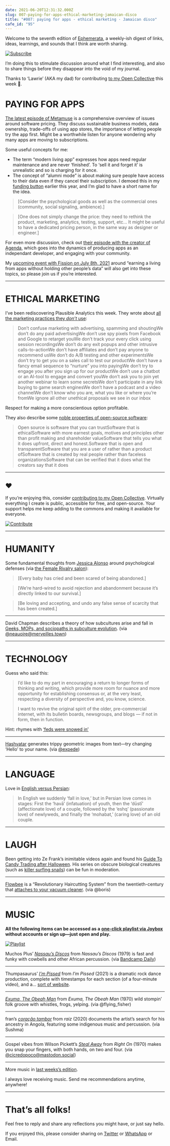 ```yaml
---
date: 2021-06-20T12:31:32.000Z
slug: 007-paying-for-apps-ethical-marketing-jamaican-disco
title: "#007: paying for apps · ethical marketing · Jamaican disco"
cafe_id: "95"
---
```

Welcome to the seventh edition of [Ephemerata](https://rosano.ca/ephemerata), a weekly-ish digest of links, ideas, learnings, and sounds that I think are worth sharing.

[![Subscribe](https://static.rosano.ca/_shared/_RCSSubscribeButton.svg)](https://rosano.ca/ephemerata)

I’m doing this to stimulate discussion around what I find interesting, and also to share things before they disappear into the void of my journal.

Thanks to ‘Lawrie’ (AKA my dad) for contributing [to my Open Collective](https://rosano.ca/fund) this week 🙂.

# PAYING FOR APPS

[The latest episode of Metamuse](https://museapp.com/podcast/32-pricing) is a comprehensive overview of issues around software pricing. They discuss sustainable business models, data ownership, trade-offs of using app stores, the importance of letting people try the app first. Might be a worthwhile listen for anyone wondering why many apps are moving to subscriptions.

Some useful concepts for me:

* The term “modern living app” expresses how apps need regular maintenance and are never ‘finished’. To ‘sell it and forget it’ is unrealistic and so is charging for it once.
* The concept of “alumni mode” is about making sure people have access to their data even if they cancel their subscription. I demoed this in my [funding button](https://vimeo.com/500628067#t=15m23s) earlier this year, and I’m glad to have a short name for the idea.

> \[Consider the psychological goods as well as the commercial ones (community, social signaling, ambience).\]

> \[One does not simply change the price: they need to rethink the product, marketing, analytics, testing, support, etc… It might be useful to have a dedicated pricing person, in the same way as designer or engineer.\]

For even more discussion, check out [their episode with the creator of Agenda](https://museapp.com/podcast/25-time-based-notes), which goes into the dynamics of producing apps as an independant developer, and engaging with your community.

My [upcoming event with Fission on July 8th, 2021](https://talk.fission.codes/t/building-zero-data-apps-entrepreneurship-with-rosano/1999) around “earning a living from apps without holding other people’s data” will also get into these topics, so please join us if you’re interested.

---

# ETHICAL MARKETING

I’ve been rediscovering Plausible Analytics this week. They wrote about [all the marketing practices they _don’t_ use](https://plausible.io/blog/best-marketing-practices):

> Don’t confuse marketing with advertising, spamming and shoutingWe don’t do any paid advertisingWe don’t use spy pixels from Facebook and Google to retarget youWe don’t track your every click using session recordingsWe don’t do any exit popups and other intrusive calls-to-actionWe don’t have affiliates and don’t pay anyone to recommend usWe don’t do A/B testing and other experimentsWe don’t try to get you on a sales call to test our productWe don’t have a fancy email sequence to “nurture” you into payingWe don’t try to engage you after you sign up for our productWe don’t use a chatbot or an AI-tool to engage and convert youWe don’t ask you to join yet another webinar to learn some secretsWe don’t participate in any link buying to game search enginesWe don’t have a podcast and a video channelWe don’t know who you are, what you like or where you’re fromWe ignore all other unethical proposals we see in our inbox

Respect for making a more conscientious option profitable.

They also describe some [noble properties of open-source software](https://plausible.io/blog/building-open-source):

> Open source is software that you can trustSoftware that is ethicalSoftware with more earnest goals, motives and principles other than profit making and shareholder valueSoftware that tells you what it does upfront, direct and honest.Software that is open and transparentSoftware that you are a user of rather than a product ofSoftware that is created by real people rather than faceless organizationsSoftware that can be verified that it does what the creators say that it does

---

## ❤️

If you’re enjoying this, consider [contributing to my Open Collective](https://rosano.ca/fund). Virtually everything I create is public, accessible for free, and open-source. Your support helps me keep adding to the commons and making it available for everyone.

[![Contribute](https://static.rosano.ca/_shared/_RCSContributeButton.svg)](https://rosano.ca/fund)

---

# HUMANITY

Some fundamental thoughts from [Jessica Alonso](https://twitter.com/jessicamalonso/status/1403433535969497088) around psychological defenses (via [the Female Rivalry salon](https://interintellect.com/salon/understanding-women-female-rivalry)):

> \[Every baby has cried and been scared of being abandoned.\]

> \[We’re hard-wired to avoid rejection and abandonment because it’s directly linked to our survival.\]

> \[Be loving and accepting, and undo any false sense of scarcity that has been created.\]

---

David Chapman describes a theory of how subcultures arise and fall in [Geeks, MOPs, and sociopaths in subculture evolution](https://meaningness.com/geeks-mops-sociopaths). (via [@neauoire@merveilles.town](https://merveilles.town/@neauoire/106398398347928550))

---

# TECHNOLOGY

Guess who said this:

> I’d like to do my part in encouraging a return to longer forms of thinking and writing, which provide more room for nuance and more opportunity for establishing consensus or, at the very least, respecting a diversity of perspective and, you know, science.  
>  
> I want to revive the original spirit of the older, pre-commercial internet, with its bulletin boards, newsgroups, and blogs — if not in form, then in function.

Hint: rhymes with [‘feds were snowed in’](https://edwardsnowden.substack.com/p/lifting-the-mask)

---

[Hashvatar](https://francoisbest.com/hashvatar?variant=gem&text=Hello) generates trippy geometric images from text—try changing ‘Hello’ to your name. (via [@expede](https://discord.com/channels/478735028319158273/545404841925541908/854966651900657665))

---

# LANGUAGE

Love in [English versus Persian](https://twitter.com/PersianPoetics/status/1404793314876878850):

> In English we suddenly ‘fall in love,’ but in Persian love comes in stages: First the ‘havā’ (infatuation) of youth, then the ‘dūstī’ (affectionate love) of a couple, followed by the ‘eshq’ (passionate love) of newlyweds, and finally the ‘mohabat,’ (caring love) of an old couple.

---

# LAUGH

Been getting into Ze Frank’s inimitable videos again and found his [Guide To Candy Trading after Halloween](https://www.youtube.com/watch?v=xLNplefdGKo). His series on obscure biological creatures (such as [killer surfing snails](https://www.youtube.com/watch?v=XVWQCd5j%5Fec)) can be fun in moderation.

---

[Flowbee](https://flowbee.com) is a “Revolutionary Haircutting System” from the twentieth-century that [attaches to your vacuum cleaner](https://player.vimeo.com/video/537336511). (via @boris)

---

# MUSIC

**All the following items can be accessed as a** [**one-click playlist via Joybox**](https://go.rosano.ca/ephemerata-007-music) **without accounts or sign up—just open and play.**

[![Playlist](https://static.rosano.ca/joybox/_JBXPlaylistButton.svg)](https://go.rosano.ca/ephemerata-007-music)

Muchos Plus’ [_Nassau’s Discos_](https://kalitarecords.bandcamp.com/album/nassaus-discos) from _Nassau’s Discos_ (1979) is fast and funky with cowbells and other African percussion. (via [Bandcamp Daily](https://daily.bandcamp.com/seven-essential-releases/essential-releases-june-4-2021))

---

Thumpasaurus’ [_I’m Pissed_](https://www.youtube.com/watch?v=T6dmMUR9TVI) from _I’m Pissed_ (2021) is a dramatic rock dance production, complete with timestamps for each section (of a four-minute video), and a… [sort of website](https://www.impissed.net).

---

[_Exuma, The Obeah Man_](https://www.youtube.com/watch?v=CJKPucU4Y%5Fc&t=248s) from _Exuma, The Obeah Man_ (1970) wild stompin’ folk groove with whistles, frogs, yelping. (via @flying\_fisher)

---

fran’s [_coração tambor_](https://www.youtube.com/watch?v=xrxg46dezJ8&t=104s) from _raiz_ (2020) documents the artist’s search for his ancestry in Angola, featuring some indigenous music and percussion. (via Sushma)

---

Gospel vibes from Wilson Pickett’s [_Steal Away_](https://www.youtube.com/watch?v=wGh%5FD9Pzc0k) from _Right On_ (1970) makes you snap your fingers, with both hands, on two and four. (via [@cicredopoco@mastodon.social](https://mastodon.social/@cicredopoco/106421087772539932))

---

More music in [last weeks’s edition](https://cafe.rosano.ca/t/91#music-6).

I always love receiving music. Send me recommendations anytime, anywhere!

---

# That’s all folks!

Feel free to reply and share any reflections you might have, or just say hello.

If you enjoyed this, please consider sharing on [Twitter](https://twitter.com/intent/tweet?url=https%3A%2F%2Fcafe.rosano.ca%2Ft%2Ftopic%2F95&text=%23Ephemerata%20007%20by%20%40rosano%3A%20paying%20for%20apps%20%E2%80%A2%20ethical%20marketing%20%E2%80%A2%20Jamaican%20disco) or [WhatsApp](https://api.whatsapp.com/send?text=Ephemerata%20%23007%20by%20%40rosano%3A%20paying%20for%20apps%20%E2%80%A2%20ethical%20marketing%20%E2%80%A2%20Jamaican%20disco%20https%3A%2F%2Fcafe.rosano.ca%2Ft%2Ftopic%2F95) or Email.
